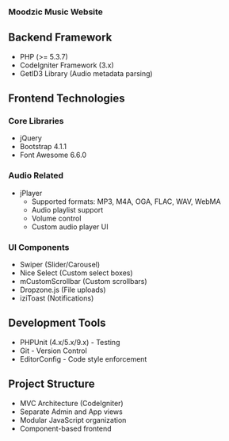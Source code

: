 ### Moodzic Music Website

## Backend Framework
- PHP (>= 5.3.7)
- CodeIgniter Framework (3.x)
- GetID3 Library (Audio metadata parsing)

## Frontend Technologies
### Core Libraries
- jQuery
- Bootstrap 4.1.1
- Font Awesome 6.6.0

### Audio Related
- jPlayer
  - Supported formats: MP3, M4A, OGA, FLAC, WAV, WebMA
  - Audio playlist support
  - Volume control
  - Custom audio player UI

### UI Components
- Swiper (Slider/Carousel)
- Nice Select (Custom select boxes)
- mCustomScrollbar (Custom scrollbars)
- Dropzone.js (File uploads)
- iziToast (Notifications)

## Development Tools
- PHPUnit (4.x/5.x/9.x) - Testing
- Git - Version Control
- EditorConfig - Code style enforcement

## Project Structure
- MVC Architecture (CodeIgniter)
- Separate Admin and App views
- Modular JavaScript organization
- Component-based frontend
